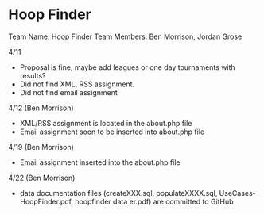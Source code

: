 # Hoop Finder

Team Name: Hoop Finder
Team Members: Ben Morrison, Jordan Grose

4/11 
- Proposal is fine, maybe add leagues or one day tournaments with results?
- Did not find XML, RSS assignment.
- Did not find email assignment

4/12 (Ben Morrison)
- XML/RSS assignment is located in the about.php file
- Email assignment soon to be inserted into about.php file

4/19 (Ben Morrison)
- Email assignment inserted into the about.php file

4/22 (Ben Morrison)
- data documentation files (createXXX.sql, populateXXXX.sql, UseCases-HoopFinder.pdf, hoopfinder data er.pdf) are committed to GitHub